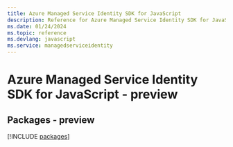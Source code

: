 ```yaml
---
title: Azure Managed Service Identity SDK for JavaScript
description: Reference for Azure Managed Service Identity SDK for JavaScript
ms.date: 01/24/2024
ms.topic: reference
ms.devlang: javascript
ms.service: managedserviceidentity
---
```

# Azure Managed Service Identity SDK for JavaScript - preview
## Packages - preview
[!INCLUDE [packages](managed-service-identity-index.md)]